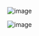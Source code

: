 ![image](https://user-images.githubusercontent.com/70284297/230448256-056caa03-c721-4b08-83c2-de854cb023fc.png)

![image](https://user-images.githubusercontent.com/70284297/230447758-18f917e9-f037-4354-b8c8-a3c22165d9c2.png)
